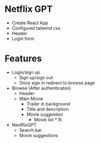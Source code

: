 # Netflix GPT

- Create React App
- Configured tailwind css
- Header
- Login form

# Features

- Login/sign up
  - Sign up/sign out
  - Once sign in redirect to browse page
- Browse (After authenticaton)
  - Header
  - Main Movie
    - Trailer in background
    - Title and description
    - Movie suggestion
      - Movie list \* N
- NextflixGPT
  - Search bar
  - Movie suggestions
